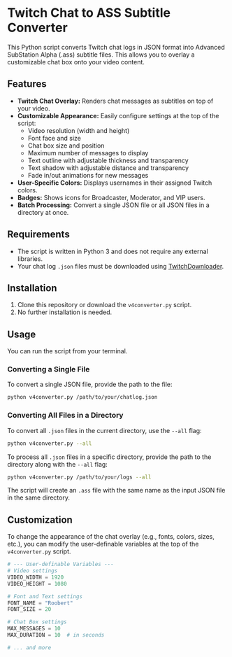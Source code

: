 # Twitch Chat to ASS Subtitle Converter

This Python script converts Twitch chat logs in JSON format into Advanced SubStation Alpha (.ass) subtitle files. This allows you to overlay a customizable chat box onto your video content.

## Features

* **Twitch Chat Overlay:** Renders chat messages as subtitles on top of your video.
* **Customizable Appearance:** Easily configure settings at the top of the script:
    * Video resolution (width and height)
    * Font face and size
    * Chat box size and position
    * Maximum number of messages to display
    * Text outline with adjustable thickness and transparency
    * Text shadow with adjustable distance and transparency
    * Fade in/out animations for new messages
* **User-Specific Colors:** Displays usernames in their assigned Twitch colors.
* **Badges:** Shows icons for Broadcaster, Moderator, and VIP users.
* **Batch Processing:** Convert a single JSON file or all JSON files in a directory at once.

## Requirements

* The script is written in Python 3 and does not require any external libraries.
* Your chat log `.json` files must be downloaded using [TwitchDownloader](https://github.com/lay295/TwitchDownloader).

## Installation

1.  Clone this repository or download the `v4converter.py` script.
2.  No further installation is needed.

## Usage

You can run the script from your terminal.

### Converting a Single File

To convert a single JSON file, provide the path to the file:

```bash
python v4converter.py /path/to/your/chatlog.json
```

### Converting All Files in a Directory

To convert all `.json` files in the current directory, use the `--all` flag:

```bash
python v4converter.py --all
```

To process all `.json` files in a specific directory, provide the path to the directory along with the `--all` flag:

```bash
python v4converter.py /path/to/your/logs --all
```

The script will create an `.ass` file with the same name as the input JSON file in the same directory.

## Customization

To change the appearance of the chat overlay (e.g., fonts, colors, sizes, etc.), you can modify the user-definable variables at the top of the `v4converter.py` script.

```python
# --- User-definable Variables ---
# Video settings
VIDEO_WIDTH = 1920
VIDEO_HEIGHT = 1080

# Font and Text settings
FONT_NAME = "Roobert"
FONT_SIZE = 20

# Chat Box settings
MAX_MESSAGES = 10
MAX_DURATION = 10  # in seconds

# ... and more
```
